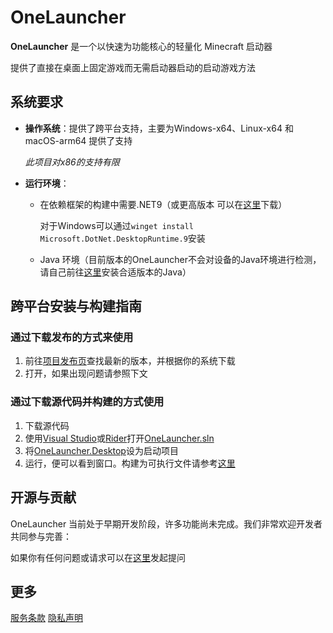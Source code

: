 # OneLauncher

**OneLauncher** 是一个以快速为功能核心的轻量化 Minecraft 启动器

提供了直接在桌面上固定游戏而无需启动器启动的启动游戏方法

## 系统要求

- **操作系统**：提供了跨平台支持，主要为Windows-x64、Linux-x64 和 macOS-arm64 提供了支持
  
  *此项目对x86的支持有限*
  
- **运行环境**：
  - 在依赖框架的构建中需要.NET9（或更高版本 可以在[这里](https://dotnet.microsoft.com/zh-cn/download/dotnet/9.0)下载）
    
    对于Windows可以通过`winget install Microsoft.DotNet.DesktopRuntime.9`安装
    
  - Java 环境（目前版本的OneLauncher不会对设备的Java环境进行检测，请自己前往[这里](https://www.oracle.com/java/technologies/downloads/)安装合适版本的Java）

## 跨平台安装与构建指南

### 通过下载发布的方式来使用

1. 前往[项目发布页](https://github.com/abbcccbba/OneLauncher/releases)查找最新的版本，并根据你的系统下载
2. 打开，如果出现问题请参照下文

### 通过下载源代码并构建的方式使用

1. 下载源代码
2. 使用[Visual Studio](https://visualstudio.microsoft.com/)或[Rider](https://www.jetbrains.com/rider/)打开[OneLauncher.sln](https://github.com/abbcccbba/OneLauncher/blob/master/OneLauncher.sln)
3. 将[OneLauncher.Desktop](https://github.com/abbcccbba/OneLauncher/blob/master/OneLauncher.Desktop/OneLauncher.Desktop.csproj)设为启动项目
4. 运行，便可以看到窗口。构建为可执行文件请参考[这里](https://www.google.com/)

## 开源与贡献

OneLauncher 当前处于早期开发阶段，许多功能尚未完成。我们非常欢迎开发者共同参与完善：

如果你有任何问题或请求可以在[这里](https://github.com/abbcccbba/OneLauncher/issues)发起提问

## 更多

[服务条款](https://github.com/abbcccbba/OneLauncher/blob/master/Terms_of_Service.md)
[隐私声明](https://github.com/abbcccbba/OneLauncher/blob/master/Privacy_Policy.md)


